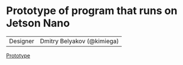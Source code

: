 # Prototype of program that runs on Jetson Nano

|          |                            |
| -------- | -------------------------- |
| Designer | Dmitry Belyakov (@kimiega) |

[Prototype](../../README.md)